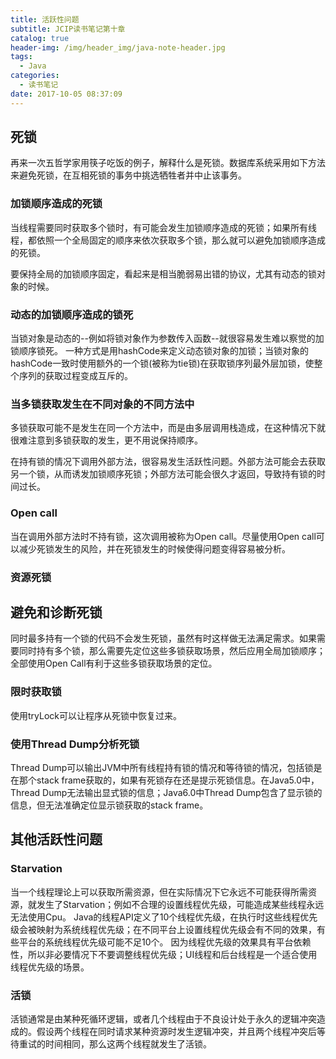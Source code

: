 ```yaml
---
title: 活跃性问题
subtitle: JCIP读书笔记第十章
catalog: true
header-img: /img/header_img/java-note-header.jpg
tags:
  - Java
categories:
  - 读书笔记
date: 2017-10-05 08:37:09
---
```



## 死锁   

再来一次五哲学家用筷子吃饭的例子，解释什么是死锁。数据库系统采用如下方法来避免死锁，在互相死锁的事务中挑选牺牲者并中止该事务。

### 加锁顺序造成的死锁

当线程需要同时获取多个锁时，有可能会发生加锁顺序造成的死锁；如果所有线程，都依照一个全局固定的顺序来依次获取多个锁，那么就可以避免加锁顺序造成的死锁。

要保持全局的加锁顺序固定，看起来是相当脆弱易出错的协议，尤其有动态的锁对象的时候。

### 动态的加锁顺序造成的锁死

当锁对象是动态的--例如将锁对象作为参数传入函数--就很容易发生难以察觉的加锁顺序锁死。
一种方式是用hashCode来定义动态锁对象的加锁；当锁对象的hashCode一致时使用额外的一个锁(被称为tie锁)在获取锁序列最外层加锁，使整个序列的获取过程变成互斥的。


### 当多锁获取发生在不同对象的不同方法中

多锁获取可能不是发生在同一个方法中，而是由多层调用栈造成，在这种情况下就很难注意到多锁获取的发生，更不用说保持顺序。

在持有锁的情况下调用外部方法，很容易发生活跃性问题。外部方法可能会去获取另一个锁，从而诱发加锁顺序死锁；外部方法可能会很久才返回，导致持有锁的时间过长。

### Open call

当在调用外部方法时不持有锁，这次调用被称为Open call。尽量使用Open call可以减少死锁发生的风险，并在死锁发生的时候使得问题变得容易被分析。

### 资源死锁

## 避免和诊断死锁

同时最多持有一个锁的代码不会发生死锁，虽然有时这样做无法满足需求。如果需要同时持有多个锁，那么需要先定位这些多锁获取场景，然后应用全局加锁顺序；全部使用Open Call有利于这些多锁获取场景的定位。

### 限时获取锁

使用tryLock可以让程序从死锁中恢复过来。

### 使用Thread Dump分析死锁

Thread Dump可以输出JVM中所有线程持有锁的情况和等待锁的情况，包括锁是在那个stack frame获取的，如果有死锁存在还是提示死锁信息。在Java5.0中，Thread Dump无法输出显式锁的信息；Java6.0中Thread Dump包含了显示锁的信息，但无法准确定位显示锁获取的stack frame。

## 其他活跃性问题

### Starvation

当一个线程理论上可以获取所需资源，但在实际情况下它永远不可能获得所需资源，就发生了Starvation；例如不合理的设置线程优先级，可能造成某些线程永远无法使用Cpu。
Java的线程API定义了10个线程优先级，在执行时这些线程优先级会被映射为系统线程优先级；在不同平台上设置线程优先级会有不同的效果，有些平台的系统线程优先级可能不足10个。
因为线程优先级的效果具有平台依赖性，所以非必要情况下不要调整线程优先级；UI线程和后台线程是一个适合使用线程优先级的场景。

### 活锁

活锁通常是由某种死循环逻辑，或者几个线程由于不良设计处于永久的逻辑冲突造成的。假设两个线程在同时请求某种资源时发生逻辑冲突，并且两个线程冲突后等待重试的时间相同，那么这两个线程就发生了活锁。





